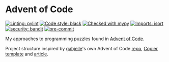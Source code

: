 # Advent of Code

[![Linting: pylint](https://img.shields.io/badge/linting-pylint-yellowgreen)](https://github.com/PyCQA/pylint)
[![Code style: black](https://img.shields.io/badge/code%20style-black-000000.svg)](https://github.com/psf/black)
[![Checked with mypy](http://www.mypy-lang.org/static/mypy_badge.svg)](http://mypy-lang.org/)
[![Imports: isort](https://img.shields.io/badge/%20imports-isort-%231674b1?style=flat&labelColor=ef8336)](https://pycqa.github.io/isort/)
[![security: bandit](https://img.shields.io/badge/security-bandit-yellow.svg)](https://github.com/PyCQA/bandit)
[![pre-commit](https://img.shields.io/badge/pre--commit-enabled-brightgreen?logo=pre-commit)](https://github.com/pre-commit/pre-commit)

My approaches to programming puzzles found in [Advent of Code](https://adventofcode.com/).

Project structure inspired by [gahjelle](https://github.com/gahjelle)'s own
Advent of Code [repo](https://github.com/gahjelle/advent_of_code),
[Copier template](https://github.com/gahjelle/template-aoc-python)
and [article](https://realpython.com/python-advent-of-code/).
